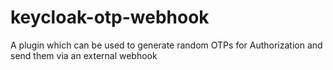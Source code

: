# keycloak-otp-webhook
A plugin which can be used to generate random OTPs for Authorization and send them via an external webhook
